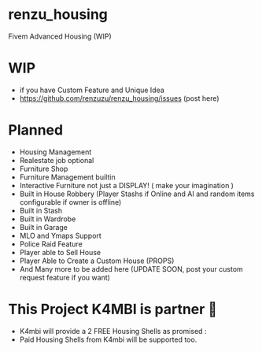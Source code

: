 # renzu_housing
Fivem Advanced Housing (WIP)

# WIP

- if you have Custom Feature and Unique Idea
- https://github.com/renzuzu/renzu_housing/issues (post here)

# Planned
- Housing Management
- Realestate job optional
- Furniture Shop
- Furniture Management builtin
- Interactive Furniture not just a DISPLAY! ( make your imagination )
- Built in House Robbery (Player Stashs if Online and AI and random items configurable if owner is offline)
- Built in Stash
- Built in Wardrobe
- Built in Garage
- MLO and Ymaps Support
- Police Raid Feature
- Player able to Sell House
- Player Able to Create a Custom House (PROPS)
- And Many more to be added here (UPDATE SOON, post your custom request feature if you want)

# This Project  K4MBI is partner 💓
- K4mbi will provide a 2 FREE Housing Shells as promised :
- Paid Housing Shells from K4mbi will be supported too.
